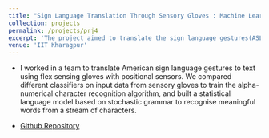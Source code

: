 ```yaml
---
title: "Sign Language Translation Through Sensory Gloves : Machine Learning | IIT Kharagpur | Aug '16 - Nov '16"
collection: projects
permalink: /projects/prj4
excerpt: 'The project aimed to translate the sign language gestures(ASL) to text by machine learning and language modeling.'
venue: 'IIT Kharagpur'
---
```



* I worked in a team to translate American sign language gestures to text using flex sensing gloves with positional sensors. We compared different classifiers on input data from sensory gloves to train the alpha-numerical character recognition algorithm, and built a statistical language model based on stochastic grammar to recognise meaningful words from a stream of characters.

* [Github Repository](https://github.com/abhishek-niranjan/SignToSpeech)
